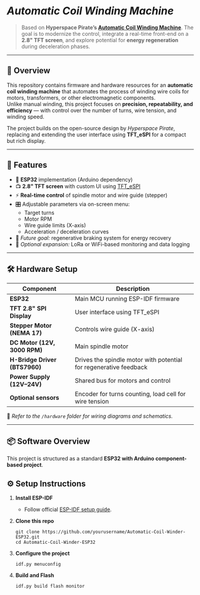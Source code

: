 # _Automatic Coil Winding Machine_

> Based on **Hyperspace Pirate’s [Automatic Coil Winding Machine](https://youtu.be/GJcQfJ6JTZg?si=VR7BC0yHdudxdHs-)**.
> The goal is to modernize the control, integrate a real-time front-end on a **2.8" TFT screen**, and explore potential for **energy regeneration** during deceleration phases.

---

## 🧩 Overview

This repository contains firmware and hardware resources for an **automatic coil winding machine** that automates the process of winding wire coils for motors, transformers, or other electromagnetic components.  
Unlike manual winding, this project focuses on **precision, repeatability, and efficiency** — with control over the number of turns, wire tension, and winding speed.

The project builds on the open-source design by *Hyperspace Pirate*, replacing and extending the user interface using **TFT_eSPI** for a compact but rich display.

---

## 🚀 Features

- 🧠 **ESP32** implementation (Arduino dependency)
- 📺 **2.8" TFT screen** with custom UI using [TFT_eSPI](https://github.com/Bodmer/TFT_eSPI)
- ⚡ **Real-time control** of spindle motor and wire guide (stepper)
- 🎛️ Adjustable parameters via on-screen menu:
  - Target turns
  - Motor RPM
  - Wire guide limits (X-axis)
  - Acceleration / deceleration curves
- 🔋 *Future goal:* regenerative braking system for energy recovery
- 📡 *Optional expansion:* LoRa or WiFi-based monitoring and data logging

---

## 🛠️ Hardware Setup

| Component | Description |
|------------|-------------|
| **ESP32** | Main MCU running ESP-IDF firmware |
| **TFT 2.8" SPI Display** | User interface using TFT_eSPI |
| **Stepper Motor (NEMA 17)** | Controls wire guide (X-axis) |
| **DC Motor (12V, 3000 RPM)** | Main spindle motor |
| **H-Bridge Driver (BTS7960)** | Drives the spindle motor with potential for regenerative feedback |
| **Power Supply (12V–24V)** | Shared bus for motors and control |
| **Optional sensors** | Encoder for turns counting, load cell for wire tension |

📎 *Refer to the `/hardware` folder for wiring diagrams and schematics.*

---

## 📦 Software Overview

This project is structured as a standard **ESP32 with Arduino component-based project**.

## ⚙️ Setup Instructions

1. **Install ESP-IDF**
   - Follow official [ESP-IDF setup guide](https://docs.espressif.com/projects/esp-idf/en/latest/esp32/get-started/index.html).

2. **Clone this repo**
   ```
   git clone https://github.com/yourusername/Automatic-Coil-Winder-ESP32.git
   cd Automatic-Coil-Winder-ESP32
   ```
3. **Configure the project**
    ```
    idf.py menuconfig
    ```
4. **Build and Flash**
    ```
    idf.py build flash monitor
    ```
